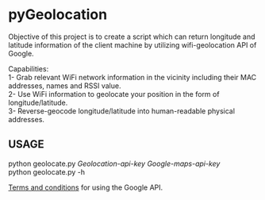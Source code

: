 <h1>pyGeolocation</h1>
Objective of this project is to create a script which can return longitude and latitude information of the client machine by utilizing wifi-geolocation API of Google.

Capabilities:<br />
1- Grab relevant WiFi network information in the vicinity including their MAC addresses, names and RSSI value.<br />
2- Use WiFi information to geolocate your position in the form of longitude/latitude.<br />
3- Reverse-geocode longitude/latitude into human-readable physical addresses.<br />

<h2>USAGE</h2>
python geolocate.py <i>Geolocation-api-key Google-maps-api-key</i><br />
python geolocate.py -h

<a href="https://developers.google.com/maps/terms#1-your-relationship-with-google">Terms and conditions</a> for using the Google API.
